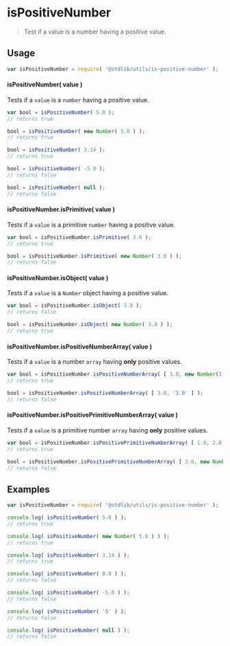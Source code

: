 # isPositiveNumber

> Test if a value is a number having a positive value.


<section class="usage">

## Usage

``` javascript
var isPositiveNumber = require( '@stdlib/utils/is-positive-number' );
```

#### isPositiveNumber( value )

Tests if a `value` is a `number` having a positive value.

``` javascript
var bool = isPositiveNumber( 5.0 );
// returns true

bool = isPositiveNumber( new Number( 5.0 ) );
// returns true

bool = isPositiveNumber( 3.14 );
// returns true

bool = isPositiveNumber( -5.0 );
// returns false

bool = isPositiveNumber( null );
// returns false
```

#### isPositiveNumber.isPrimitive( value )

Tests if a `value` is a primitive `number` having a positive value.

``` javascript
var bool = isPositiveNumber.isPrimitive( 3.0 );
// returns true

bool = isPositiveNumber.isPrimitive( new Number( 3.0 ) );
// returns false
```

#### isPositiveNumber.isObject( value )

Tests if a `value` is a `Number` object having a positive value.

``` javascript
var bool = isPositiveNumber.isObject( 3.0 );
// returns false

bool = isPositiveNumber.isObject( new Number( 3.0 ) );
// returns true
```

#### isPositiveNumber.isPositiveNumberArray( value )

Tests if a `value` is a number `array` having __only__ positive values.

``` javascript
var bool = isPositiveNumber.isPositiveNumberArray( [ 3.0, new Number(3.0) ] );
// returns true

bool = isPositiveNumber.isPositiveNumberArray( [ 3.0, '3.0' ] );
// returns false
```

#### isPositiveNumber.isPositivePrimitiveNumberArray( value )

Tests if a `value` is a primitive number `array` having __only__  positive values.

``` javascript
var bool = isPositiveNumber.isPositivePrimitiveNumberArray( [ 1.0, 2.0, 10.0 ] );
// returns true

bool = isPositiveNumber.isPositivePrimitiveNumberArray( [ 3.0, new Number(1.0) ] );
// returns false
```

</section>

<!-- /.usage -->


<section class="examples">

## Examples

``` javascript
var isPositiveNumber = require( '@stdlib/utils/is-positive-number' );

console.log( isPositiveNumber( 5.0 ) );
// returns true

console.log( isPositiveNumber( new Number( 5.0 ) ) );
// returns true

console.log( isPositiveNumber( 3.14 ) );
// returns true

console.log( isPositiveNumber( 0.0 ) );
// returns false

console.log( isPositiveNumber( -5.0 ) );
// returns false

console.log( isPositiveNumber( '5' ) );
// returns false

console.log( isPositiveNumber( null ) );
// returns false
```

</section>

<!-- /.examples -->


<section class="links">

</section>

<!-- /.links -->
